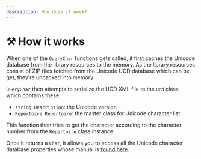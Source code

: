 ```yaml
---
description: How does it work?
---
```


# ⚒ How it works

When one of the `QueryChar` functions gets called, it first caches the Unicode database from the library resources to the memory. As the library resources consist of ZIP files fetched from the Unicode UCD database which can be get, they're unpacked into memory.

`QueryChar` then attempts to serialize the UCD XML file to the `Ucd` class, which contains these:

* `string Description`: the Unicode version
* `Repertoire Repertoire`: the master class for Unicode character list

This function then tries to get the character according to the character number from the `Repertoire` class instance.

Once it returns a `Char`, it allows you to access all the Unicode character database properties whose manual is [found here](https://www.unicode.org/reports/tr44/).
